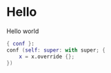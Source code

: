 # Hello

Hello world


```nix
{ conf }:
conf (self: super: with super; {
    x = x.override {};
})
```